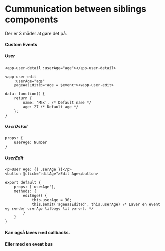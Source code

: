 # Cummunication between siblings components
Der er 3 måder at gøre det på.  

#### Custom Events
##### User
```
<app-user-detail :userAge="age"></app-user-detail>

<app-user-edit 
    :userAge="age"
    @ageWasEdited="age = $event"></app-user-edit>

data: function() {
    return {
        name: 'Max', /* Default name */
        age: 27 /* Default age */
    };
}
```
##### UserDetail
```
props: {
    userAge: Number
}
```

##### UserEdit
```
<p>User Age: {{ userAge }}</p>
<button @click="editAge">Edit Age</button>

export default {
    props: ['userAge'],
    methods: {
        editAge() {
            this.userAge = 30;
            this.$emit('ageWasEdited', this.userAge) /* Laver en event og sender userAge tilbage til parent. */
        }
    }
}
```

#### Kan også laves med callbacks.  

#### Eller med en event bus



